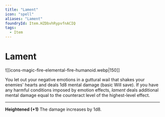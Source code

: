 ```yaml
---
title: "Lament"
icon: "spell"
aliases: "Lament"
foundryId: Item.HZDbvhRypvfnACIQ
tags:
  - Item
---
```


# Lament
![[icons-magic-fire-elemental-fire-humanoid.webp|150]]

You let out your negative emotions in a guttural wail that shakes your enemies' hearts and deals 1d8 mental damage (basic Will save). If you have any harmful conditions imposed by emotion effects, _lament_ deals additional mental damage equal to the counteract level of the highest-level effect.

* * *

**Heightened (+1)** The damage increases by 1d8.

